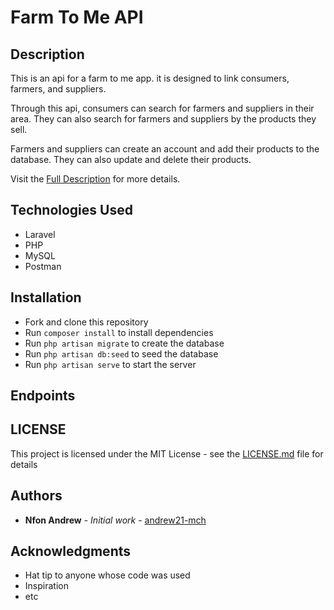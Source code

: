 # Farm To Me API

## Description

This is an api for a farm to me app. it is designed to link consumers, farmers, and suppliers. 

Through this api, consumers can search for farmers and suppliers in their area. They can also search for farmers and suppliers by the products they sell.

Farmers and suppliers can create an account and add their products to the database. They can also update and delete their products.

Visit the [Full Description](https://github.com/andrew21-mch/farmtome_api/DESCRIPTION.md) for more details.

## Technologies Used

* Laravel
* PHP
* MySQL
* Postman

## Installation

* Fork and clone this repository
* Run `composer install` to install dependencies
* Run `php artisan migrate` to create the database
* Run `php artisan db:seed` to seed the database
* Run `php artisan serve` to start the server

## Endpoints

## LICENSE

This project is licensed under the MIT License - see the [LICENSE.md](LICENSE.md) file for details

## Authors

* **Nfon Andrew** - *Initial work* - [andrew21-mch](github.com/andrew21-mch)

## Acknowledgments

* Hat tip to anyone whose code was used
* Inspiration
* etc


